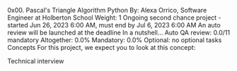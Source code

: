 0x00. Pascal's Triangle
Algorithm
Python
 By: Alexa Orrico, Software Engineer at Holberton School
 Weight: 1
 Ongoing second chance project - started Jun 26, 2023 6:00 AM, must end by Jul 6, 2023 6:00 AM
 An auto review will be launched at the deadline
In a nutshell…
Auto QA review: 0.0/11 mandatory
Altogether:  0.0%
Mandatory: 0.0%
Optional: no optional tasks
Concepts
For this project, we expect you to look at this concept:

Technical interview
